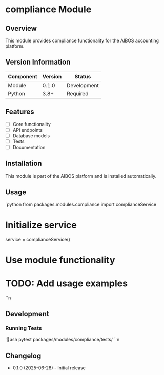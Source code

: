 ﻿# compliance Module

## Overview

This module provides compliance functionality for the AIBOS accounting platform.

## Version Information

| Component | Version | Status |
|-----------|---------|--------|
| Module | 0.1.0 | Development |
| Python | 3.8+ | Required |

## Features

- [ ] Core functionality
- [ ] API endpoints
- [ ] Database models
- [ ] Tests
- [ ] Documentation

## Installation

This module is part of the AIBOS platform and is installed automatically.

## Usage

`python
from packages.modules.compliance import complianceService

# Initialize service
service = complianceService()

# Use module functionality
# TODO: Add usage examples
``n
## Development

### Running Tests

`ash
pytest packages/modules/compliance/tests/
``n
## Changelog

- 0.1.0 (2025-06-28) - Initial release
